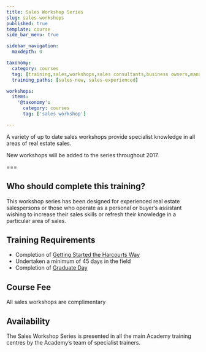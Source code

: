```yaml
---
title: Sales Workshop Series
slug: sales-workshops
published: true
template: course
side_bar_menu: true

sidebar_navigation:
  maxdepth: 0

taxonomy:
  category: courses
  tag: [training,sales,workshops,sales consultants,business owners,managers]
  training_paths: [sales-new, sales-experienced]

workshops:
  items:
    '@taxonomy':
      category: courses
      tag: ['sales workshop']

---
```


A variety of up to date sales workshops provide specialist knowledge in all areas of real estate sales.

New workshops will be added to the series throughout 2017.

===

## Who should complete this training?
This workshop series has been designed for experienced real estate salespersons or those who operate as a personal or buyer’s assistant wishing to increase their sales skills or refresh their knowledge in a particular area of sales.

## Training Requirements
-	Completion of [Getting Started the Harcourts Way](/getting-started-the-harcourts-way)
-	Undertaken a minimum of 45 days in the field
-	Completion of [Graduate Day](/sales-graduate-day)

## Course Fee
All sales workshops are complimentary

## Availability
The Sales Workshop Series is presented in all the main Academy training centres by the Academy’s team of specialist trainers.
